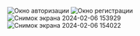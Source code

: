 ![Окно авторизации](https://github.com/ArtHoly26/MyFilm/assets/112950470/4b92da82-40b8-47cb-a75e-cb3ad26ceb49)
![Окно регистрации](https://github.com/ArtHoly26/MyFilm/assets/112950470/df01cea9-4ad8-4eb8-a437-e219f55b72b8)
![Снимок экрана 2024-02-06 153929](https://github.com/ArtHoly26/MyFilm/assets/112950470/ab8f8845-485b-44e2-83e9-e54b98274087)
![Снимок экрана 2024-02-06 154022](https://github.com/ArtHoly26/MyFilm/assets/112950470/21222aea-0616-4ff2-97d5-4f6e940266ee)
